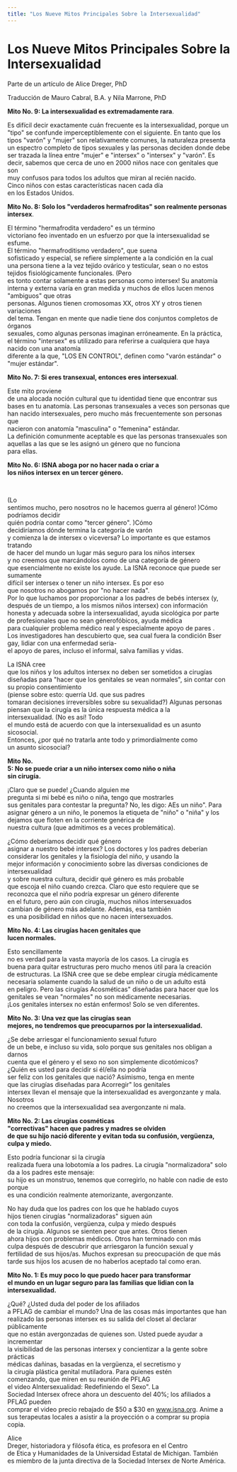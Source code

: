 ```yaml
---
title: "Los Nueve Mitos Principales Sobre la Intersexualidad"
---
```


# Los Nueve Mitos Principales Sobre la Intersexualidad

  


  
Parte de un art&iacute;culo de Alice Dreger, PhD  


  
Traducci&oacute;n de Mauro Cabral, B.A. y Nila Marrone, PhD  


  
**Mito No. 9: La intersexualidad es extremadamente rara**.  


  
Es dif&iacute;cil decir exactamente cu&aacute;n frecuente es la intersexualidad, porque un "tipo" se confunde imperceptiblemente con el siguiente. En tanto que los tipos "var&oacute;n" y "mujer" son relativamente comunes, la naturaleza presenta un espectro completo de tipos sexuales y las personas deciden donde debe ser trazada la l&iacute;nea entre "mujer" e "intersex" o "intersex" y "var&oacute;n". Es  
decir, sabemos que cerca de uno en 2000 ni&ntilde;os nace con genitales que son  
muy confusos para todos los adultos que miran al reci&eacute;n nacido.  
Cinco ni&ntilde;os con estas caracter&iacute;sticas nacen cada d&iacute;a  
en los Estados Unidos.  


  
**Mito No. 8: Solo los "verdaderos hermafroditas" son realmente personas intersex**.  


  
El t&eacute;rmino "hermafrodita verdadero" es un t&eacute;rmino  
victoriano feo inventado en un esfuerzo por que la intersexualidad se esfume.  
El t&eacute;rmino "hermafroditismo verdadero", que suena  
sofisticado y especial, se refiere simplemente a la condici&oacute;n en la cual  
una persona tiene a la vez tejido ov&aacute;rico y testicular, sean o no estos  
tejidos fisiol&oacute;gicamente funcionales. (Pero  
es tonto contar solamente a estas personas como intersex! Su anatom&iacute;a  
interna y externa var&iacute;a en gran medida y muchos de ellos lucen menos "ambiguos" que otras  
personas. Algunos tienen cromosomas XX, otros XY y otros tienen variaciones  
del tema. Tengan en mente que nadie tiene dos conjuntos completos de &oacute;rganos  
sexuales, como algunas personas imaginan err&oacute;neamente. En la pr&aacute;ctica,  
el t&eacute;rmino "intersex" es utilizado para referirse a cualquiera que haya nacido con una anatom&iacute;a  
diferente a la que, "LOS EN CONTROL", definen como "var&oacute;n est&aacute;ndar" o "mujer est&aacute;ndar".  


  
**Mito No. 7: Si eres transexual, entonces eres intersexual**.  


  
Este mito proviene  
de una alocada noci&oacute;n cultural que tu identidad tiene que encontrar sus  
bases en tu anatom&iacute;a. Las personas transexuales a veces son personas que  
han nacido intersexuales, pero mucho m&aacute;s frecuentemente son personas que  
nacieron con anatom&iacute;a "masculina" o "femenina" est&aacute;ndar.  
La definici&oacute;n comunmente aceptable es que las personas transexuales son  
aquellas a las que se les asign&oacute; un g&eacute;nero que no funciona  
para ellas.  


  
**Mito No. 6: ISNA aboga por no hacer nada o criar a  
los ni&ntilde;os intersex en un tercer g&eacute;nero.**

  
<br clear=ALL style='page-break-before:  
auto;'>  
  
<div class=Section2>  


(Lo  
sentimos mucho, pero nosotros no le hacemos guerra al g&eacute;nero! )C&oacute;mo podr&iacute;amos decidir  
qui&eacute;n podr&iacute;a contar como "tercer g&eacute;nero". )C&oacute;mo  
decidir&iacute;amos d&oacute;nde termina la categor&iacute;a de var&oacute;n  
y comienza la de intersex o viceversa? Lo importante es que estamos tratando  
de hacer del mundo un lugar m&aacute;s seguro para los ni&ntilde;os intersex  
y no creemos que marc&aacute;ndolos como de una categor&iacute;a de g&eacute;nero  
que esencialmente no existe los ayude. La ISNA reconoce que puede ser sumamente  
dif&iacute;cil ser intersex o tener un ni&ntilde;o intersex. Es por eso  
que nosotros no abogamos por "no hacer nada".  
Por lo que luchamos por proporcionar a los padres de beb&eacute;s intersex (y,  
despu&eacute;s de un tiempo, a los mismos ni&ntilde;os intersex) con informaci&oacute;n  
honesta y adecuada sobre la intersexualidad, ayuda sicol&oacute;gica por parte  
de profesionales que no sean g&eacute;nerof&oacute;bicos, ayuda m&eacute;dica  
para cualquier problema m&eacute;dico real y especialmente apoyo de pares .  
Los investigadores han descubierto que, sea cual fuera la condici&oacute;n Bser gay, lidiar con una enfermedad seria-  
el apoyo de pares, incluso el informal, salva familias y vidas. 

  


La ISNA cree  
que los ni&ntilde;os y los adultos intersex no deben ser sometidos a cirug&iacute;as  
dise&ntilde;adas para "hacer que los genitales se vean normales", sin contar con su propio consentimiento  
(piense sobre esto: querr&iacute;a Ud. que sus padres  
tomaran decisiones irreversibles sobre su sexualidad?) Algunas personas  
piensan que la cirug&iacute;a es la &uacute;nica respuesta m&eacute;dica a la  
intersexualidad. (No es as&iacute;! Todo  
el mundo est&aacute; de acuerdo con que la intersexualidad es un asunto sicosocial.  
Entonces, &iquest;por qu&eacute; no tratarla ante todo y primordialmente como  
un asunto sicosocial?  


**Mito No.  
5: No se puede criar a un ni&ntilde;o intersex como ni&ntilde;o o ni&ntilde;a  
sin cirug&iacute;a.**

  


&iexcl;Claro que se puede! &iquest;Cuando alguien me  
pregunta si mi beb&eacute; es ni&ntilde;o o ni&ntilde;a, tengo que mostrarles  
sus genitales para contestar la pregunta? No, les digo: AEs un ni&ntilde;o". Para  
asignar g&eacute;nero a un ni&ntilde;o, le ponemos la etiqueta de "ni&ntilde;o" o "ni&ntilde;a" y los dejamos que floten en la corriente gen&eacute;rica de  
nuestra cultura (que admitimos es a veces problem&aacute;tica).

  


&iquest;C&oacute;mo deber&iacute;amos decidir qu&eacute; g&eacute;nero  
asignar a nuestro beb&eacute; intersex? Los doctores y los padres deber&iacute;an  
considerar los genitales y la fisiolog&iacute;a del ni&ntilde;o, y usando la  
mejor informaci&oacute;n y conocimiento sobre las diversas condiciones de intersexualidad  
y sobre nuestra cultura, decidir qu&eacute; g&eacute;nero es m&aacute;s probable  
que escoja el ni&ntilde;o cuando crezca. Claro que esto requiere que se  
reconozca que el ni&ntilde;o podr&iacute;a expresar un g&eacute;nero diferente  
en el futuro, pero a&uacute;n con cirug&iacute;a, muchos ni&ntilde;os intersexuados  
cambian de g&eacute;nero m&aacute;s adelante. Adem&aacute;s, esa tambi&eacute;n  
es una posibilidad en ni&ntilde;os que no nacen intersexuados.

  


**Mito No. 4: Las cirug&iacute;as hacen genitales que  
lucen normales.**

  


Esto sencillamente  
no es verdad para la vasta mayor&iacute;a de los casos. La cirug&iacute;a es  
buena para quitar estructuras pero mucho menos &uacute;til para la creaci&oacute;n  
de estructuras. La ISNA cree que se debe emplear cirug&iacute;a m&eacute;dicamente  
necesaria solamente cuando la salud de un ni&ntilde;o o de un adulto est&aacute;  
en peligro. Pero las cirug&iacute;as Acosm&eacute;ticas" dise&ntilde;adas para hacer que los  
genitales se vean "normales" no son m&eacute;dicamente necesarias.  
&iexcl;Los genitales intersex no est&aacute;n enfermos! Solo se ven diferentes.

  


**Mito No. 3: Una vez que las cirug&iacute;as sean  
mejores, no tendremos que preocuparnos por la intersexualidad.**

  
</div>  


&iquest;Se debe arriesgar el funcionamiento sexual futuro  
de un bebe, e incluso su vida, solo porque sus genitales nos obligan a darnos  
cuenta que el g&eacute;nero y el sexo no son simplemente dicot&oacute;micos?  
&iquest;Qui&eacute;n es usted para decidir si &eacute;l/ella no podr&iacute;a  
ser feliz con los genitales que naci&oacute;? As&iacute;mismo, tenga en mente  
que las cirug&iacute;as dise&ntilde;adas para Acorregir" los genitales  
intersex llevan el mensaje que la intersexualidad es avergonzante y mala. Nosotros  
no creemos que la intersexualidad sea avergonzante ni mala.

  


**Mito No. 2: Las cirug&iacute;as cosm&eacute;ticas  
"correctivas" hacen que padres y madres se olviden  
de que su hijo naci&oacute; diferente y evitan toda su confusi&oacute;n, verg&uuml;enza,  
culpa y miedo.**

  


Esto podr&iacute;a funcionar si la cirug&iacute;a  
realizada fuera una lobotom&iacute;a a los padres. La cirug&iacute;a "normalizadora" solo da a los padres este mensaje:  
su hijo es un monstruo, tenemos que corregirlo, no hable con nadie de esto porque  
es una condici&oacute;n realmente atemorizante, avergonzante. 

  


No hay duda que los padres con los que he hablado cuyos  
hijos tienen cirug&iacute;as "normalizadoras" siguen a&uacute;n  
con toda la confusi&oacute;n, verg&uuml;enza, culpa y miedo despu&eacute;s  
de la cirug&iacute;a. Algunos se sienten peor que antes. Otros tienen  
ahora hijos con problemas m&eacute;dicos. Otros han terminado con m&aacute;s  
culpa despu&eacute;s de descubrir que arriesgaron la funci&oacute;n sexual y  
fertilidad de sus hijos/as. Muchos expresan su preocupaci&oacute;n de que m&aacute;s  
tarde sus hijos los acusen de no haberlos aceptado tal como eran.

  


**Mito No. 1: Es muy poco lo que puedo hacer para transformar  
el mundo en un lugar seguro para las familias que lidian con la intersexualidad.**

  


&iquest;Qu&eacute;? &iquest;Usted duda del poder de los afiliados  
a PFLAG de cambiar el mundo? Una de las cosas m&aacute;s importantes que han  
realizado las personas intersex es su salida del closet al declarar p&uacute;blicamente  
que no est&aacute;n avergonzadas de quienes son. Usted puede ayudar a incrementar  
la visibilidad de las personas intersex y concientizar a la gente sobre pr&aacute;cticas  
m&eacute;dicas da&ntilde;inas, basadas en la verg&uuml;enza, el secretismo y  
la cirug&iacute;a pl&aacute;stica genital mutiladora. Para quienes est&eacute;n  
comenzando, que miren en su reuni&oacute;n de PFLAG  
el video AIntersexualidad: Redefiniendo el Sexo". La  
Sociedad Intersex ofrece ahora un descuento del 40%; los afiliados a PFLAG pueden  
comprar el video precio rebajado de $50 a $30 en www.isna.org. Anime a  
sus terapeutas locales a asistir a la proyecci&oacute;n o a comprar su propia  
copia.

  


  
Alice  
Dreger, historiadora y fil&oacute;sofa &eacute;tica, es profesora en el Centro  
de Etica y Humanidades de la Universidad Estatal de Michigan. Tambi&eacute;n  
es miembro de la junta directiva de la Sociedad Intersex de Norte Am&eacute;rica.